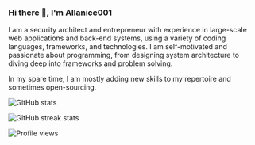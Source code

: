### Hi there 👋, I'm Allanice001

I am a security architect and entrepreneur with experience in large-scale web applications and back-end systems, using a variety of coding languages, frameworks, and technologies. 
I am self-motivated and passionate about programming, from designing system architecture to diving deep into frameworks and problem solving.

In my spare time, I am mostly adding new skills to my repertoire and sometimes open-sourcing.

![GitHub stats](https://github-readme-stats.vercel.app/api?username=allanice001&show_icons=true&count_private=true&hide=contribs)

![GitHub streak stats](https://github-readme-streak-stats.herokuapp.com/?user=allanice001)

![Profile views](https://gpvc.arturio.dev/allanice001)
